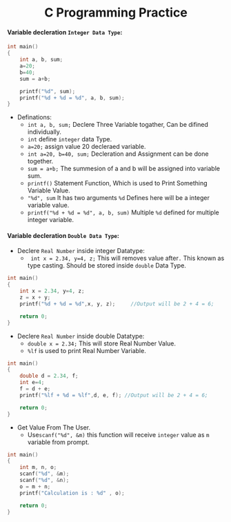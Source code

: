 <h1 align="center"> C Programming Practice</h1>

#### Variable decleration `Integer Data Type`:

```c
int main()
{
    int a, b, sum;
    a=20;
    b=40;
    sum = a+b;

    printf("%d", sum);
    printf("%d + %d = %d", a, b, sum);
}
```
- Definations: 
	-  `int a, b, sum;`   Declere Three Variable togather, Can be difined individually. 
	- `int` define `integer` data Type. 
	- `a=20;` assign value 20 decleraed variable.
	-  `int a=20, b=40, sum;`   Decleration and Assignment can be done together. 
	- `sum = a+b;` The summesion of a and b will be assigned into variable sum. 
	- `printf()`  Statement Function, Which is used to Print Something Variable Value.
	- `"%d", sum` It has two arguments `%d` Defines here will be a integer variable value. 
	- `printf("%d + %d = %d", a, b, sum)` Multiple `%d` defined for multiple integer variable. 

#### Variable decleration `Double Data Type`:

- Declere `Real Number` inside integer Datatype:
	-  ` int x = 2.34, y=4, z;`  This will removes value after`.` This known as type casting.  Should be stored inside `double` Data Type. 
```c
int main()
{
    int x = 2.34, y=4, z;
    z = x + y;
    printf("%d + %d = %d",x, y, z);   	//Output will be 2 + 4 = 6;

    return 0;
}
```

- Declere `Real Number` inside double Datatype:
	-  `double x = 2.34;`  This will store Real Number Value.
	- `%lf` is used to print Real Number Variable.
```c
int main()
{
    double d = 2.34, f;
    int e=4;
    f = d + e;
    printf("%lf + %d = %lf",d, e, f); //Output will be 2 + 4 = 6;

    return 0;
}
```

- Get Value From The User. 
	-  Use`scanf("%d", &m)`  this function will receive `integer` value as `m` variable from prompt.
```c
int main()
{
    int m, n, o;
    scanf("%d", &m);
    scanf("%d", &n);
    o = m + n;
    printf("Calculation is : %d" , o);

    return 0;
}
```


